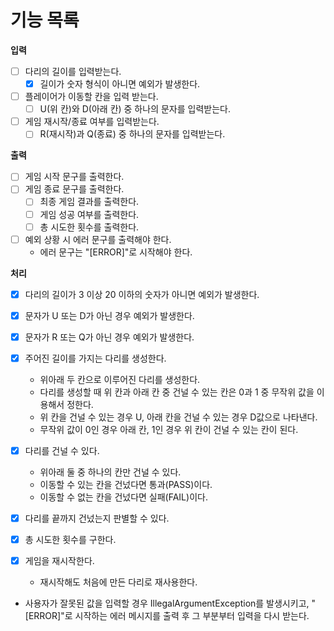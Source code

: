 # 기능 목록

**입력**

- [ ] 다리의 길이를 입력받는다.
    - [X] 길이가 숫자 형식이 아니면 예외가 발생한다.
- [ ] 플레이어가 이동할 칸을 입력 받는다.
    - [ ] U(위 칸)와 D(아래 칸) 중 하나의 문자를 입력받는다.
- [ ] 게임 재시작/종료 여부를 입력받는다.
    - [ ] R(재시작)과 Q(종료) 중 하나의 문자를 입력받는다.

**출력**

- [ ] 게임 시작 문구를 출력한다.
- [ ] 게임 종료 문구를 출력한다.
    - [ ] 최종 게임 결과를 출력한다.
    - [ ] 게임 성공 여부를 출력한다.
    - [ ] 총 시도한 횟수를 출력한다.
- [ ] 예외 상황 시 에러 문구를 출력해야 한다.
    - 에러 문구는 "[ERROR]"로 시작해야 한다.

**처리**

- [X] 다리의 길이가 3 이상 20 이하의 숫자가 아니면 예외가 발생한다.
- [X] 문자가 U 또는 D가 아닌 경우 예외가 발생한다.
- [X] 문자가 R 또는 Q가 아닌 경우 예외가 발생한다.

- [X] 주어진 길이를 가지는 다리를 생성한다.
    - 위아래 두 칸으로 이루어진 다리를 생성한다.
    - 다리를 생성할 때 위 칸과 아래 칸 중 건널 수 있는 칸은 0과 1 중 무작위 값을 이용해서 정한다.
    - 위 칸을 건널 수 있는 경우 U, 아래 칸을 건널 수 있는 경우 D값으로 나타낸다.
    - 무작위 값이 0인 경우 아래 칸, 1인 경우 위 칸이 건널 수 있는 칸이 된다.
- [X] 다리를 건널 수 있다.
    - 위아래 둘 중 하나의 칸만 건널 수 있다.
    - 이동할 수 있는 칸을 건넜다면 통과(PASS)이다.
    - 이동할 수 없는 칸을 건넜다면 실패(FAIL)이다.
- [X] 다리를 끝까지 건넜는지 판별할 수 있다.
- [X] 총 시도한 횟수를 구한다.
- [X] 게임을 재시작한다.
    - 재시작해도 처음에 만든 다리로 재사용한다.
- 사용자가 잘못된 값을 입력할 경우 IllegalArgumentException를 발생시키고, "[ERROR]"로 시작하는 에러 메시지를 출력 후 그 부분부터 입력을 다시
  받는다.
